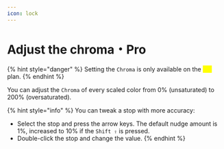 ```yaml
---
icon: lock
---
```


# Adjust the chroma・Pro

{% hint style="danger" %}
Setting the `Chroma` is only available on the <mark style="color:yellow;">`Pro`</mark> plan.
{% endhint %}

You can adjust the `Chroma` of every scaled color from 0% (unsaturated) to 200% (oversaturated).

{% hint style="info" %}
You can tweak a stop with more accuracy:

* Select the stop and press the arrow keys. The default nudge amount is 1%, increased to 10% if the `Shift ⇧` is pressed.
* Double-click the stop and change the value.
{% endhint %}
